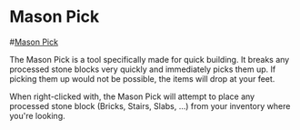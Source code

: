 # Mason Pick

#[Mason Pick](item:betterwithaddons:steel_masonpick@0)

The Mason Pick is a tool specifically made for quick building. It breaks any processed stone blocks very quickly and immediately picks them up. If picking them up would not be possible, the items will drop at your feet.

When right-clicked with, the Mason Pick will attempt to place any processed stone block (Bricks, Stairs, Slabs, ...) from your inventory where you're looking.